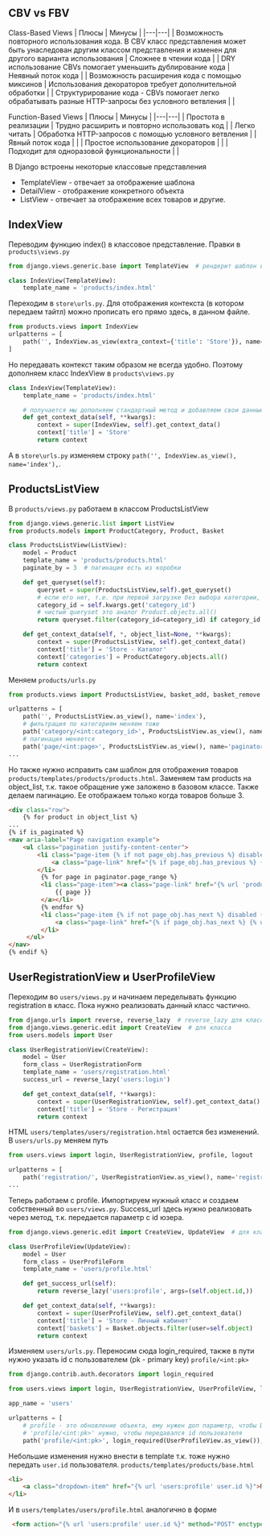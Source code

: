 ## CBV vs FBV
Class-Based Views
| Плюсы | Минусы |
|---|---|
| Возможность повторного использования кода. В CBV класс представления может быть унаследован другим классом представления и изменен для другого варианта использования | Сложнее в чтении кода |
| DRY использование CBVs помогает уменьшить дублирование кода | Неявный поток кода |
| Возможность расширения кода с помощью миксинов | Использования декораторов требует дополнительной обработки |
| Структурирование кода - CBVs помогает легко обрабатывать разные HTTP-запросы без условного ветвления |   |

Function-Based Views
| Плюсы | Минусы |
|---|---|
| Простота в реализации | Трудно расширить и повторно использовать код |
| Легко читать | Обработка HTTP-запросов с помощью условного ветвления |
| Явный поток кода |   |
| Простое использование декораторов |   |
| Подходит для одноразовой функциональности |   |

В Django встроены некоторые классовые представления
- TemplateView - отвечает за отображение шаблона
- DetailView - отображение конкретного объекта
- ListView - отвечает за отображение всех товаров и другие.

## IndexView
Переводим функцию index() в классовое представление. Правки в `products\views.py`
```python
from django.views.generic.base import TemplateView  # рендерит шаблон и отображает его на странице

class IndexView(TemplateView):
    template_name = 'products/index.html'
```
Переходим в `store\urls.py`. Для отображения контекста (в котором передаем тайтл) можно прописать его прямо здесь, в данном файле.
```python
from products.views import IndexView
urlpatterns = [
    path('', IndexView.as_view(extra_context={'title': 'Store'}), name='index'),
]
```
Но передавать контекст таким образом не всегда удобно. Поэтому дополняем класс IndexView в `products\views.py`
```python
class IndexView(TemplateView):
    template_name = 'products/index.html'

    # получается мы дополняем стандартный метод и добавляем свои данные в контекст
    def get_context_data(self, **kwargs):
        context = super(IndexView, self).get_context_data()
        context['title'] = 'Store'
        return context
```
А в `store\urls.py` изменяем строку `path('', IndexView.as_view(), name='index'),`.

## ProductsListView
В `products/views.py` работаем в классом ProductsListView
```python
from django.views.generic.list import ListView
from products.models import ProductCategory, Product, Basket

class ProductsListView(ListView):
    model = Product
    template_name = 'products/products.html'
    paginate_by = 3  # пагинация есть из коробки

    def get_queryset(self):
        queryset = super(ProductsListView,self).get_queryset()
        # если его нет, т.е. при первой загрузке без выбора категории, то придет None
        category_id = self.kwargs.get('category_id')
        # чистый queryset это аналог Product.objects.all()
        return queryset.filter(category_id=category_id) if category_id else queryset

    def get_context_data(self, *, object_list=None, **kwargs):
        context = super(ProductsListView, self).get_context_data()
        context['title'] = 'Store - Каталог'
        context['categories'] = ProductCategory.objects.all()
        return context
```
Меняем `products/urls.py`
```python
from products.views import ProductsListView, basket_add, basket_remove

urlpatterns = [
    path('', ProductsListView.as_view(), name='index'),
    # фильтрация по категориям меняем тоже
    path('category/<int:category_id>', ProductsListView.as_view(), name='category'),
    # пагинация меняется
    path('page/<int:page>', ProductsListView.as_view(), name='paginator'),
...
```
Но также нужно исправить сам шаблон для отображения товаров `products/templates/products/products.html`. Заменяем там products на object_list, т.к. такое обращение уже заложено в базовом классе. Также делаем пагинацию. Ее отображаем только когда товаров больше 3.
```html
<div class="row">
    {% for product in object_list %}
...
{% if is_paginated %}
<nav aria-label="Page navigation example">
    <ul class="pagination justify-content-center">
        <li class="page-item {% if not page_obj.has_previous %} disabled {% endif %}">
            <a class="page-link" href="{% if page_obj.has_previous %} {% url 'products:paginator' page_obj.previous_page_number %} {% else %} # {% endif %}" tabindex="-1" aria-disabled="true">Предыдущая</a>
        </li>
         {% for page in paginator.page_range %}
         <li class="page-item"><a class="page-link" href="{% url 'products:paginator' page %}">
             {{ page }}
         </a></li>
         {% endfor %}
         <li class="page-item {% if not page_obj.has_next %} disabled {% endif %}">
             <a class="page-link" href="{% if page_obj.has_next %} {% url 'products:paginator' page_obj.next_page_number %} {% else %} # {% endif %}">Следующая</a>
         </li>
     </ul>
</nav>
{% endif %}
```

## UserRegistrationView и UserProfileView
Переходим во `users/views.py` и начинаем переделывать функцию registration в класс. Пока нужно реализовать данный класс частично.
```python
from django.urls import reverse, reverse_lazy  # reverse_lazy для классов
from django.views.generic.edit import CreateView  # для класса
from users.models import User

class UserRegistrationView(CreateView):
    model = User
    form_class = UserRegistrationForm
    template_name = 'users/registration.html'
    success_url = reverse_lazy('users:login')

    def get_context_data(self, **kwargs):
        context = super(UserRegistrationView, self).get_context_data()
        context['title'] = 'Store - Регистрация'
        return context
```
HTML `users/templates/users/registration.html` остается без изменений. В `users/urls.py` меняем путь
```python
from users.views import login, UserRegistrationView, profile, logout

urlpatterns = [
    path('registration/', UserRegistrationView.as_view(), name='registration'),
...
```
Теперь работаем c profile. Импортируем нужный класс и создаем собственный во `users/views.py`. Success_url здесь нужно реализовать через метод, т.к. передается параметр c id юзера.
```python
from django.views.generic.edit import CreateView, UpdateView  # для класса

class UserProfileView(UpdateView):
    model = User
    form_class = UserProfileForm
    template_name = 'users/profile.html'

    def get_success_url(self):
        return reverse_lazy('users:profile', args=(self.object.id,))

    def get_context_data(self, **kwargs):
        context = super(UserProfileView, self).get_context_data()
        context['title'] = 'Store - Личный кабинет'
        context['baskets'] = Basket.objects.filter(user=self.object)
        return context
```
Изменяем `users/urls.py`. Переносим сюда login_required, также в пути нужно указать id с пользователем (pk - primary key) `profile/<int:pk>`
```python
from django.contrib.auth.decorators import login_required

from users.views import login, UserRegistrationView, UserProfileView, logout

app_name = 'users'

urlpatterns = [
    # profile - это обновление объекта, ему нужен доп параметр, чтобы Django понимал, с каким объектом работать
    # 'profile/<int:pk>' нужно, чтобы передавался id пользователя
    path('profile/<int:pk>', login_required(UserProfileView.as_view()), name='profile'),
```
Небольшие изменения нужно внести в template т.к. тоже нужно передать `user.id` пользователя. `products/templates/products/base.html`
```html
<li>
    <a class="dropdown-item" href="{% url 'users:profile' user.id %}">Профиль</a>
</li>
```
И в `users/templates/users/profile.html` аналогично в форме
```html
 <form action="{% url 'users:profile' user.id %}" method="POST" enctype="multipart/form-data">
```



